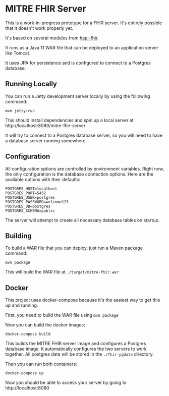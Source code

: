 # MITRE FHIR Server

This is a work-in-progress prototype for a FHIR server. It's entirely possible that it doesn't work properly yet.

It's based on several modules from [hapi-fhir](https://github.com/jamesagnew/hapi-fhir).

It runs as a Java 11 WAR file that can be deployed to an application server like Tomcat.

It uses JPA for persistence and is configured to connect to a Postgres database.

## Running Locally

You can run a Jetty development server locally by using the following command:

    mvn jetty:run

This should install dependencies and spin up a local server at http://localhost:8080/mitre-fhir-server

It will try to connect to a Postgres database server, so you will need to have a database server running somewhere.

## Configuration

All configuration options are controlled by environment variables. 
Right now, the only configuration is the database connection options. 
Here are the available options with their defaults:

    POSTGRES_HOST=localhost
    POSTGRES_PORT=5432
    POSTGRES_USER=postgres
    POSTGRES_PASSWORD=welcome123
    POSTGRES_DB=postgres
    POSTGRES_SCHEMA=public

The server will attempt to create all necessary database tables on startup.

## Building

To build a WAR file that you can deploy, just run a Maven package command:

    mvn package

This will build the WAR file at `./target/mitre-fhir.war`

## Docker

This project uses docker-compose because it's the easiest way to get this up and running.

First, you need to build the WAR file using `mvn package`

Now you can build the docker images:

    docker-compose build

This builds the MITRE FHIR server image and configures a Postgres database image. 
It automatically configures the two servers to work together. 
All postgres data will be stored in the `./fhir-pgdata` directory.

Then you can run both containers:

    docker-compose up

Now you should be able to access your server by going to http://localhost:8080